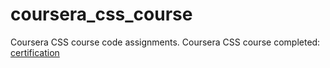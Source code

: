 # coursera_css_course
Coursera CSS course code assignments. 
Coursera CSS course completed: [certification](https://www.coursera.org/account/accomplishments/verify/VAWVQ47J85PA)
